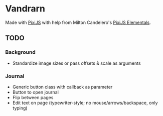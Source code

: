 # Vandrarn

Made with [PixiJS](https://pixijs.com/) with help from Milton Candelero's [PixiJS Elementals](https://www.pixijselementals.com/).

## TODO

### Background

- Standardize image sizes or pass offsets & scale as arguments

### Journal

- Generic button class with callback as parameter
- Button to open journal
- Flip between pages
- Edit text on page (typewriter-style; no mouse/arrows/backspace, only typing)
